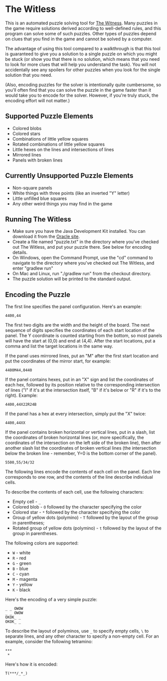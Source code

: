 # The Witless

This is an automated puzzle solving tool for [The Witness](http://the-witness.net/).
Many puzzles in the game require solutions derived according to well-defined rules, and this program can solve some of such puzzles.
Other types of puzzles depend on clues that you find in the game and cannot be solved by a computer.

The advantage of using this tool compared to a walkthrough is that this tool is guaranteed to give you a solution to a single puzzle on which
you might be stuck (or show you that there is no solution, which means that you need to look for more clues that will help you understand the
task). You will not accidentally see any spoilers for other puzzles when you look for the single solution that you need.

(Also, encoding puzzles for the solver is intentionally quite cumbersome, so you'll often find that you can solve the puzzle in the game
faster than it would take you to encode for the solver. However, if you're truly stuck, the encoding effort will not matter.)

## Supported Puzzle Elements

 * Colored blobs
 * Colored stars
 * Combinations of little yellow squares
 * Rotated combinations of little yellow squares
 * Little hexes on the lines and intersections of lines
 * Mirrored lines
 * Panels with broken lines

## Currently Unsupported Puzzle Elements

 * Non-square panels
 * White things with three points (like an inverted "Y" letter)
 * Little unfilled blue squares
 * Any other weird things you may find in the game

## Running The Witless

 * Make sure you have the Java Development Kit installed. You can download it from the [Oracle site](http://www.oracle.com/technetwork/java/javase/downloads/index.html).
 * Create a file named "puzzle.txt" in the directory where you've checked out The Witless, and put your puzzle there. See below for encoding details.
 * On Windows, open the Command Prompt, use the "cd" command to navigate to the directory where you've checked out The Witless, and enter "gradlew run"
 * On Mac and Linux, run "./gradlew run" from the checkout directory.
 * The puzzle solution will be printed to the standard output.

## Encoding the Puzzle

The first line specifies the panel configuration. Here's an example:

    4400,44

The first two digits are the width and the height of the board.
The next sequence of digits specifies the coordinates of each start location of the panel.
The Y coordinate is counted starting from the bottom, so most panels will have the start at (0,0) and end at (4,4).
After the start locations, put a comma and list the target locations in the same way.

If the panel uses mirrored lines, put an "M" after the first start location and put the coordinates of the mirror start, for example:

    4400M44,0440

If the panel contains hexes, put in an "X" sign and list the coordinates of each hex, followed by its position relative to the
corresponding intersection of lines ("I" if it's at the intersection itself, "B" if it's below or "R" if it's to the right). Example:

    4400,44X22R24B

If the panel has a hex at every intersection, simply put the "X" twice:

    4400,44XX

If the panel contains broken horizontal or vertical lines, put in a slash, list the coordinates of broken horizontal lines
(or, more specifically, the coordinates of the intersection on the left side of the broken line), then after another slash
list the coordinates of broken vertical lines (the intersection below the broken line - remember, Y=0 is the bottom corner of the panel).

    5500,55/34/32

The following lines encode the contents of each cell on the panel. Each line corresponds to one row,
and the contents of the line describe individual cells.

To describe the contents of each cell, use the following characters:

  * Empty cell - `_`
  * Colored blob - `O` followed by the character specifying the color
  * Colored star - `*` followed by the character specifying the color
  * Group of yellow dots (polymino) - `T` followed by the layout of the group in parentheses;
  * Rotated group of yellow dots (polymino) - `t` followed by the layout of the group in parentheses.

The following colors are supported:

  * `W` - white
  * `R` - red
  * `G` - green
  * `B` - blue
  * `C` - cyan
  * `M` - magenta
  * `Y` - yellow
  * `K` - black

Here's the encoding of a very simple puzzle:

    _ _ OWOW
    _ _ OWOW
    OKOK_ _
    OKOK_ _

To describe the layout of polyminos, use `_` to specify empty cells, `\` to separate lines, and any other character to specify
a non-empty cell. For an example, consider the following tetramino:

    ***
     *

Here's how it is encoded:

    T(***/_*_)
